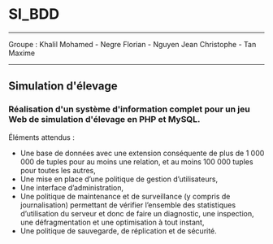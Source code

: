 # SI_BDD
---

Groupe :
Khalil Mohamed - Negre Florian - Nguyen Jean Christophe - Tan Maxime

---
## Simulation d'élevage

### Réalisation d'un système d'information complet pour un jeu Web de simulation d'élevage en PHP et MySQL.

Éléments attendus :

- Une base de données avec une extension conséquente de plus de 1 000 000 de tuples pour au moins une relation, et au moins 100 000 tuples pour toutes les autres,
- Une mise en place d’une politique de gestion d’utilisateurs,
- Une interface d’administration,
- Une politique de maintenance et de surveillance (y compris de journalisation) permettant de vérifier l’ensemble des statistiques d’utilisation du serveur et donc de faire un diagnostic, une inspection, une défragmentation et une optimisation à tout instant,
- Une politique de sauvegarde, de réplication et de sécurité.
